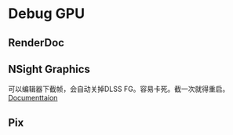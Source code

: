 
# Debug GPU
## RenderDoc

## NSight Graphics
可以编辑器下截帧，会自动关掉DLSS FG。容易卡死。截一次就得重启。
[Documenttaion](https://docs.nvidia.com/nsight-graphics/UserGuide/index.html)

## Pix